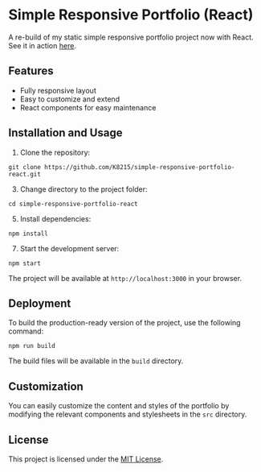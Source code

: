 # Simple Responsive Portfolio (React)

A re-build of my static simple responsive portfolio project now with React. See it in action [here](https://kaitlyncoleman.net/projects/react-portfolio).

## Features

- Fully responsive layout
- Easy to customize and extend
- React components for easy maintenance

## Installation and Usage

1. Clone the repository:
```
git clone https://github.com/K8215/simple-responsive-portfolio-react.git
```

3. Change directory to the project folder:
```
cd simple-responsive-portfolio-react
```

5. Install dependencies:
```
npm install
```

7. Start the development server:
```
npm start
```

The project will be available at `http://localhost:3000` in your browser.

## Deployment

To build the production-ready version of the project, use the following command:
```
npm run build
```

The build files will be available in the `build` directory.

## Customization

You can easily customize the content and styles of the portfolio by modifying the relevant components and stylesheets in the `src` directory.

## License

This project is licensed under the [MIT License](LICENSE).

